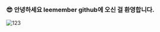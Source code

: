 <br>

### 😎 안녕하세요 leemember github에 오신 걸 환영합니다.

![123](https://user-images.githubusercontent.com/71499150/107917122-c4b12800-6faa-11eb-957f-2a25adc9ea72.gif)
